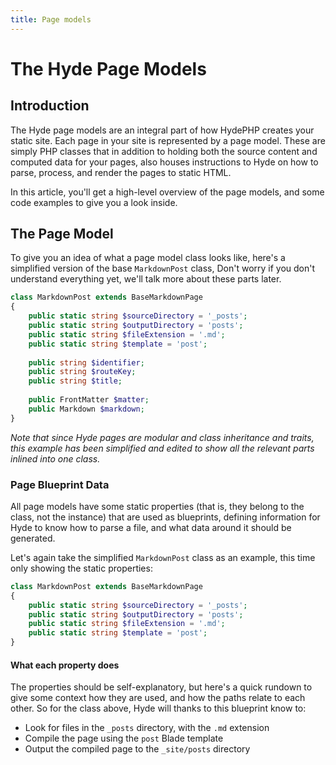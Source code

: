 ```yaml
---
title: Page models
---
```

# The Hyde Page Models

## Introduction

The Hyde page models are an integral part of how HydePHP creates your static site. Each page in your site is represented
by a page model. These are simply PHP classes that in addition to holding both the source content and computed data
for your pages, also houses instructions to Hyde on how to parse, process, and render the pages to static HTML.

In this article, you'll get a high-level overview of the page models, and some code examples to give you a look inside.

## The Page Model

To give you an idea of what a page model class looks like, here's a simplified version of the base `MarkdownPost` class,
Don't worry if you don't understand everything yet, we'll talk more about these parts later.

```php
class MarkdownPost extends BaseMarkdownPage
{
    public static string $sourceDirectory = '_posts';
    public static string $outputDirectory = 'posts';
    public static string $fileExtension = '.md';
    public static string $template = 'post';
    
    public string $identifier;
    public string $routeKey;
    public string $title;
    
    public FrontMatter $matter;
    public Markdown $markdown;
}
```

_Note that since Hyde pages are modular and class inheritance and traits, this example has been simplified and
edited to show all the relevant parts inlined into one class._

### Page Blueprint Data

All page models have some static properties (that is, they belong to the class, not the instance) that are used as
blueprints, defining information for Hyde to know how to parse a file, and what data around it should be generated.

Let's again take the simplified `MarkdownPost` class as an example, this time only showing the static properties:

```php
class MarkdownPost extends BaseMarkdownPage
{
    public static string $sourceDirectory = '_posts';
    public static string $outputDirectory = 'posts';
    public static string $fileExtension = '.md';
    public static string $template = 'post';
}
```

#### What each property does

The properties should be self-explanatory, but here's a quick rundown to give some context how they are used,
and how the paths relate to each other. So for the class above, Hyde will thanks to this blueprint know to:
* Look for files in the `_posts` directory, with the `.md` extension
* Compile the page using the `post` Blade template
* Output the compiled page to the `_site/posts` directory

